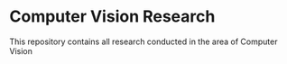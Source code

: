 # Computer Vision Research
This repository contains all research conducted in the area of Computer Vision
